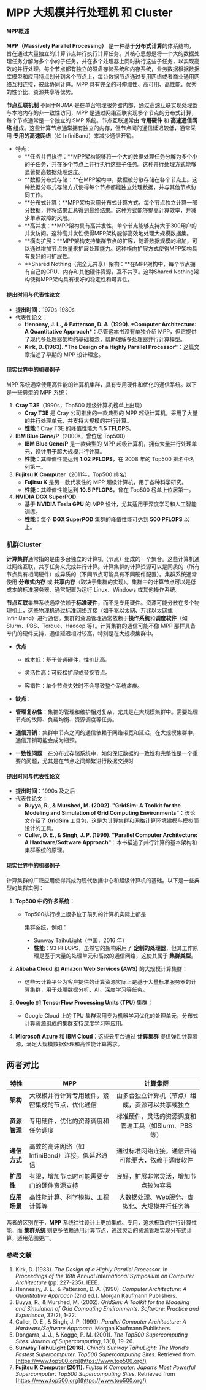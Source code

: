 # MPP 大规模并行处理机 和 Cluster

####  **MPP**概述

**MPP（Massively Parallel Processing）** 是一种基于**分布式计算**的体系结构，旨在通过大量独立的计算节点并行执行计算任务。其核心思想是将一个大的数据处理任务分解为多个小的子任务，并在多个处理器上同时执行这些子任务，以实现高效的并行处理。每个节点都有独立的磁盘存储系统和内存系统，业务数据根据数据库模型和应用特点划分到各个节点上，每台数据节点通过专用网络或者商业通用网络互相连接，彼此协同计算。MPP 具有完全的可伸缩性、高可用、高性能、优秀的性价比、资源共享等优势。

**节点互联机制** 不同于NUMA 是在单台物理服务器内部，通过高速互联实现处理器与本地内存的非一致性访问，MPP 是通过网络互联实现多个节点的分布式计算，每个节点通常是一个独立的 SMP 系统。节点互联通常由 **专用硬件** 和 **高速通信网络** 组成。这些计算节点通常拥有独立的内存，但节点间的通信延迟较低，通常采用 **专用的高速网络**（如 InfiniBand）来减少通信开销。

- 特点：
  - **任务并行执行：**MPP架构能够将一个大的数据处理任务分解为多个小的子任务，并在多个节点上并行执行这些子任务。这种并行处理方式能够显著提高数据处理速度。
  - **数据分布式存储：**在MPP架构中，数据被分散存储在各个节点上。这种数据分布式存储方式使得每个节点都能独立处理数据，并与其他节点协同工作。
  - **分布式计算：**MPP架构采用分布式计算方式，每个节点独立计算一部分数据，并将结果汇总得到最终结果。这种方式能够提高计算效率，并减少单点故障的风险。
  - **高并发：**MPP架构具有高并发性，单个节点能够支持大于300用户的并发访问。这种高并发性使得MPP架构能够高效地处理大规模数据集。
  - **横向扩展：**MPP架构支持集群节点的扩容，随着数据规模的增加，可以通过增加节点数量来扩展处理能力。这种横向扩展方式使得MPP架构具有良好的可扩展性。
  - **Shared Nothing（完全无共享）架构：**在MPP架构中，每个节点拥有自己的CPU、内存和其他硬件资源，互不共享。这种Shared Nothing架构使得MPP架构具有很好的稳定性和可靠性。

#### **提出时间与代表性论文**

- **提出时间**：1970s-1980s
- 代表性论文：
  - **Hennesy, J. L., & Patterson, D. A. (1990). \*Computer Architecture: A Quantitative Approach\***：尽管这本书没有单独介绍 MPP，但它提供了现代多处理器架构的基础概念，帮助理解多处理器并行计算模型。
  - **Kirk, D. (1983). "The Design of a Highly Parallel Processor"**：这篇文章描述了早期的 MPP 设计理念。

#### **现实世界中的机器例子**

MPP 系统通常使用高性能的计算机集群，具有专用硬件和优化的通信系统。以下是一些典型的 MPP 系统：

1. **Cray T3E**（1990s，Top500 超级计算机榜单上出现）
   - **Cray T3E** 是 Cray 公司推出的一款典型的 MPP 超级计算机，采用了大量的并行处理单元，并支持大规模的并行计算。
   - **性能**：Cray T3E 的峰值性能为 **1.5 TFLOPS**。
2. **IBM Blue Gene/P**（2000s，曾位居 Top500）
   - **IBM Blue Gene/P** 是一款典型的 MPP 超级计算机，拥有大量并行处理单元，设计用于超大规模并行计算。
   - **性能**：其峰值性能达到 **1.02 PFLOPS**，在 2008 年的 Top500 排名中名列第一。
3. **Fujitsu K Computer**（2011年，Top500 排名）
   - **Fujitsu K** 是另一款代表性的 MPP 超级计算机，用于各种科学研究。
   - **性能**：其峰值性能达到 **10.5 PFLOPS**，曾在 Top500 榜单上位居第一。
4. **NVIDIA DGX SuperPOD**
   - 基于 **NVIDIA Tesla GPU** 的 MPP 设计，尤其适用于深度学习和人工智能训练。
   - **性能**：每个 **DGX SuperPOD** 集群的峰值性能可达到 **500 PFLOPS** 以上。

### **机群Cluster**

**计算集群**通常指的是由多台独立的计算机（节点）组成的一个集合。这些计算机通过网络互联，共享任务来完成并行计算。计算集群的计算资源可以是同质的（所有节点具有相同硬件）或异质的（不同节点可能具有不同硬件配置）。集群系统通常使用 **分布式内存** 或 **共享内存**（取决于集群的实现）。集群中的计算节点可以是低成本的标准服务器，通常配置为运行 Linux、Windows 或其他操作系统。

**节点互联**集群系统通常依赖于**标准硬件**，而不是专用硬件。资源可能分散在多个物理机上，这些物理机通过标准网络连接（如千兆以太网、万兆以太网或InfiniBand）进行通信。集群的资源管理通常依赖于**操作系统**和**调度软件**（如 Slurm、PBS、Torque、Hadoop 等）。计算集群的通信可能不像 MPP 那样具备专门的硬件支持，通信延迟相对较高，特别是在大规模集群中。

* **优点**

  * 成本低：基于普通硬件，性价比高。

  * 灵活性高：可轻松扩展或替换节点。

  * 容错性：单个节点失效时不会导致整个系统瘫痪。

*  **缺点**：

  - **管理复杂性**：集群的管理和维护相对复杂，尤其是在大规模集群中。需要处理节点的故障、负载均衡、资源调度等任务。

  - **通信开销**：集群中节点之间的通信依赖于网络带宽和延迟，在大规模集群中，通信开销可能会成为瓶颈。

  - **一致性问题**：在分布式存储系统中，如何保证数据的一致性和完整性是一个重要的问题，尤其是在节点之间频繁进行数据交换时

#### **提出时间与代表性论文**

- **提出时间**：1990s 及之后
- 代表性论文：
  - **Buyya, R., & Murshed, M. (2002). "GridSim: A Toolkit for the Modeling and Simulation of Grid Computing Environments"**：该论文介绍了 **GridSim** 工具包，这是为计算集群和网格计算环境建模与模拟而设计的工具。
  - **Culler, D. E., & Singh, J. P. (1999). "Parallel Computer Architecture: A Hardware/Software Approach"**：本书描述了并行计算的基本架构和集群系统的原理。

#### **现实世界中的机器例子**

计算集群的广泛应用使得其成为现代数据中心和超级计算机的基础。以下是一些典型的集群实例：

1. **Top500 中的许多系统**：

   - Top500排行榜上很多位于前列的计算机实际上都是

     集群系统，例如：

     * Sunway TaihuLight（中国，2016 年）

     - **性能**：93 PFLOPS，虽然它的架构采用了 **定制的处理器**，但其工作原理是基于大量的处理单元和高效的通信网络，这使其属于 **集群类型**。

2. **Alibaba Cloud** 和 **Amazon Web Services (AWS)** 的大规模计算集群：

   - 这些云计算平台为客户提供的计算资源实际上是基于大量标准服务器的计算集群，用于处理数据分析、AI、深度学习等任务。

3. **Google** 的 **TensorFlow Processing Units (TPU)** 集群：

   - Google Cloud 上的 TPU 集群采用专为机器学习优化的处理单元，分布式计算资源组成的集群支持深度学习等应用。

4. **Microsoft Azure** 和 **IBM Cloud**：这些云平台通过 **计算集群** 提供弹性计算资源，满足大规模数据处理和高性能计算需求。



## **两者对比**

| 特性         | MPP                                              |                       计算集群                       |
| ------------ | ------------------------------------------------ | :--------------------------------------------------: |
| **架构**     | 大规模并行计算专用硬件，紧密集成的节点，优化通信 |   由多台独立计算机（节点）组成，资源可以共享或独立   |
| **资源管理** | 专用硬件，优化的资源调度和任务调度               | 标准硬件，灵活的资源调度和管理工具（如Slurm、PBS等） |
| **通信方式** | 高效的高速网络（如InfiniBand）连接，低延迟通信   |  通过标准网络连接，通信开销可能更大，依赖于调度软件  |
| **扩展性**   | 有限，增加节点时可能需要专门的硬件资源支持       |         良好，扩展非常灵活，增加节点较为容易         |
| **应用场景** | 高性能计算、科学模拟、工程计算等                 |    大数据处理、Web服务、虚拟化、大规模并行任务等     |

两者的区别在于，**MPP** 系统往往设计上更加集成、专用，追求极致的并行计算性能，而 **集群系统** 则更多依赖通用计算节点，通过灵活的资源管理实现分布式计算，适用范围更广。

### **参考文献**

1. Kirk, D. (1983). *The Design of a Highly Parallel Processor*. In *Proceedings of the 16th Annual International Symposium on Computer Architecture* (pp. 227-235). IEEE.
2. Hennessy, J. L., & Patterson, D. A. (1990). *Computer Architecture: A Quantitative Approach* (2nd ed.). Morgan Kaufmann Publishers.
3. Buyya, R., & Murshed, M. (2002). *GridSim: A Toolkit for the Modeling and Simulation of Grid Computing Environments*. *Software: Practice and Experience*, 32(2), 1-22.
4. Culler, D. E., & Singh, J. P. (1999). *Parallel Computer Architecture: A Hardware/Software Approach*. Morgan Kaufmann Publishers.
5. Dongarra, J. J., & Kogge, P. M. (2001). *The Top500 Supercomputing Sites*. *Journal of Supercomputing*, 13(1), 19-26.
6. **Sunway TaihuLight (2016).** *China’s Sunway TaihuLight: The World’s Fastest Supercomputer*. *Top500 Supercomputing Sites*. Retrieved from [https://www.top500.org](https://www.top500.org/)
7. **Fujitsu K Computer (2011).** *Fujitsu K Computer: Japan’s Most Powerful Supercomputer*. *Top500 Supercomputing Sites*. Retrieved from [https://www.top500.org](https://www.top500.org/)
